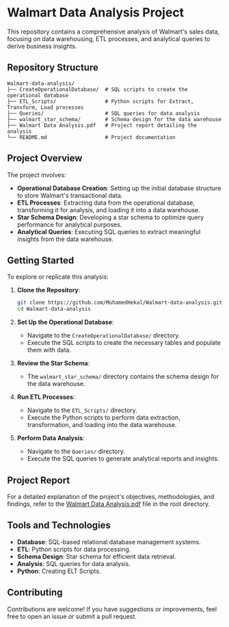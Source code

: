 # Walmart Data Analysis Project

This repository contains a comprehensive analysis of Walmart's sales data, focusing on data warehousing, ETL processes, and analytical queries to derive business insights.

## Repository Structure

```
Walmart-data-analysis/
├── CreateOperationalDatabase/  # SQL scripts to create the operational database
├── ETL_Scripts/                # Python scripts for Extract, Transform, Load processes
├── Queries/                    # SQL queries for data analysis
├── walmart_star_schema/        # Schema design for the data warehouse
├── Walmart Data Analysis.pdf   # Project report detailing the analysis
└── README.md                   # Project documentation
```

## Project Overview

The project involves:

- **Operational Database Creation**: Setting up the initial database structure to store Walmart's transactional data.
- **ETL Processes**: Extracting data from the operational database, transforming it for analysis, and loading it into a data warehouse.
- **Star Schema Design**: Developing a star schema to optimize query performance for analytical purposes.
- **Analytical Queries**: Executing SQL queries to extract meaningful insights from the data warehouse.

## Getting Started

To explore or replicate this analysis:

1. **Clone the Repository**:
   ```bash
   git clone https://github.com/MuhamedHekal/Walmart-data-analysis.git
   cd Walmart-data-analysis
   ```

2. **Set Up the Operational Database**:
   - Navigate to the `CreateOperationalDatabase/` directory.
   - Execute the SQL scripts to create the necessary tables and populate them with data.

3. **Review the Star Schema**:
   - The `walmart_star_schema/` directory contains the schema design for the data warehouse.

4. **Run ETL Processes**:
   - Navigate to the `ETL_Scripts/` directory.
   - Execute the Python scripts to perform data extraction, transformation, and loading into the data warehouse.


5. **Perform Data Analysis**:
   - Navigate to the `Queries/` directory.
   - Execute the SQL queries to generate analytical reports and insights.

## Project Report

For a detailed explanation of the project's objectives, methodologies, and findings, refer to the [Walmart Data Analysis.pdf](Walmart%20Data%20Analysis.pdf) file in the root directory.

## Tools and Technologies

- **Database**: SQL-based relational database management systems.
- **ETL**: Python scripts for data processing.
- **Schema Design**: Star schema for efficient data retrieval.
- **Analysis**: SQL queries for data analysis.
- **Python**: Creating ELT Scripts.

## Contributing

Contributions are welcome! If you have suggestions or improvements, feel free to open an issue or submit a pull request.

